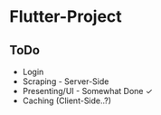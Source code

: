 # Flutter-Project

## ToDo

- Login
- Scraping - Server-Side
- Presenting/UI - Somewhat Done &check;
- Caching (Client-Side..?)